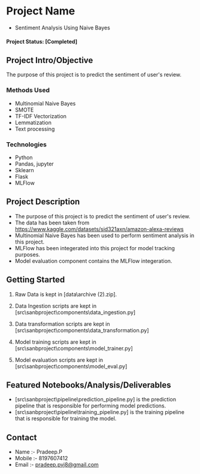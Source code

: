 # Project Name
* Sentiment Analysis Using Naive Bayes

#### Project Status: [Completed]

## Project Intro/Objective
The purpose of this project is to predict the sentiment of user's review.

### Methods Used
* Multinomial Naive Bayes
* SMOTE
* TF-IDF Vectorization
* Lemmatization
* Text processing

### Technologies
* Python
* Pandas, jupyter
* Sklearn
* Flask
* MLFlow


## Project Description
* The purpose of this project is to predict the sentiment of user's review.
* The data has been taken from https://www.kaggle.com/datasets/sid321axn/amazon-alexa-reviews
* Multinomial Naive Bayes has been used to perform sentiment analysis in this project.
* MLFlow has been integerated into this project for model tracking purposes.
* Model evaluation component contains the MLFlow integeration.

## Getting Started

1. Raw Data is kept in [data\archive (2).zip].

2. Data Ingestion scripts are kept in [src\sanbproject\components\data_ingestion.py]
    
3. Data transformation scripts are kept in [src\sanbproject\components\data_transformation.py]

4. Model training scripts are kept in [src\sanbproject\components\model_trainer.py]

5. Model evaluation scripts are kept in [src\sanbproject\components\model_eval.py]

## Featured Notebooks/Analysis/Deliverables
* [src\sanbproject\pipeline\prediction_pipeline.py] is the prediction pipeline that is responsible for performing model predictions.
* [src\sanbproject\pipeline\training_pipeline.py] is the training pipeline that is responsible for training the model.

## Contact
* Name :- Pradeep.P 
* Mobile :- 8197607412
* Email :- pradeep.pvj8@gmail.com
